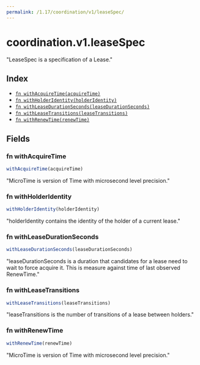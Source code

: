 ```yaml
---
permalink: /1.17/coordination/v1/leaseSpec/
---
```


# coordination.v1.leaseSpec

"LeaseSpec is a specification of a Lease."

## Index

* [`fn withAcquireTime(acquireTime)`](#fn-withacquiretime)
* [`fn withHolderIdentity(holderIdentity)`](#fn-withholderidentity)
* [`fn withLeaseDurationSeconds(leaseDurationSeconds)`](#fn-withleasedurationseconds)
* [`fn withLeaseTransitions(leaseTransitions)`](#fn-withleasetransitions)
* [`fn withRenewTime(renewTime)`](#fn-withrenewtime)

## Fields

### fn withAcquireTime

```ts
withAcquireTime(acquireTime)
```

"MicroTime is version of Time with microsecond level precision."

### fn withHolderIdentity

```ts
withHolderIdentity(holderIdentity)
```

"holderIdentity contains the identity of the holder of a current lease."

### fn withLeaseDurationSeconds

```ts
withLeaseDurationSeconds(leaseDurationSeconds)
```

"leaseDurationSeconds is a duration that candidates for a lease need to wait to force acquire it. This is measure against time of last observed RenewTime."

### fn withLeaseTransitions

```ts
withLeaseTransitions(leaseTransitions)
```

"leaseTransitions is the number of transitions of a lease between holders."

### fn withRenewTime

```ts
withRenewTime(renewTime)
```

"MicroTime is version of Time with microsecond level precision."